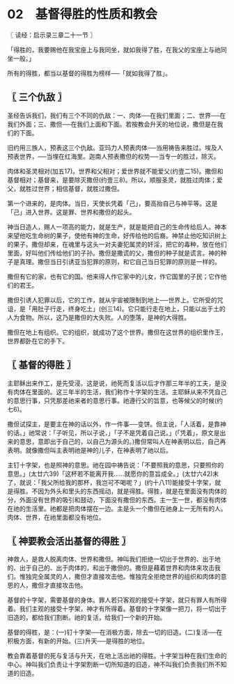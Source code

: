 # 02　基督得胜的性质和教会



〖 读经：启示录三章二十一节 〗

「得胜的，我要赐他在我宝座上与我同坐，就如我得了胜，在我父的宝座上与祂同坐一般。」

所有的得胜，都当以基督的得胜为榜样──「就如我得了胜」。



## 〖 三个仇敌 〗

圣经告诉我们，我们有三个不同的仇敌：一、肉体──在我们里面；二、世界──在我们外面；三、撒但──在我们上面和下面。若按教会升天的地位说，撒但是在我们的下面。

旧约用三族人，预表这三个仇敌。亚玛力人预表肉体──当用祷告来胜过。埃及人预表世界，──当埋在红海里。迦南人预表撒但的权势──当专一的胜过，除灭。

肉体和圣灵相对(加五17)。世界和父相对；爱世界就不能爱父(约壹二15)。撒但和基督相对；基督来，是要除灭撒但(约壹三8)。所以，顺服圣灵，就胜过肉体；爱父，就胜过世界；相信基督，就胜过撒但。

第一个进来的，是肉体。当日，天使长凭着「己」，要高抬自己与神平等。这是「己」进入世界。这是罪、世界和撒但的起头。

神当日造人，赐人一项高的能力，就是生产，就是能把自己的生命传给后人。神本来望他吃生命树的果子，使他有神的生命，好传给他的后裔。神禁止他吃知识树上的果子。撒但却来，在魂里与这头一对夫妻犯属灵的奸淫，把它的毒种，放在他们里面，好叫他们传给他们的子孙。撒但是撒谎的父，撒但的种子就是谎言。神的种子是真理。撒但当日引诱亚当犯罪的原则，和它自己当日犯罪的原则是一样的。

撒但有它的家，也有它的国。他来得人作它家中的儿女，作它国里的子民；它作他们的君王。

撒但引诱人犯罪以后，它的工作，就从宇宙被限制到地上──世界上。它所受的咒诅，是「用肚子行走，终身吃土」(创三14)。它只能行走在地上，只能以出于土的人为食物。所以，这乃是撒但的大失败。人的堕落，是神的大得胜。

撒但在地上有组织。它的组织，就成功了这个世界。撒但在这世界的组织里作王，世界都卧在它的手下。



## 〖 基督的得胜 〗

主耶稣出来作工，是先受浸。这是说，祂死而复活以后才作那三年半的工夫，是没有肉体在里面的。这三年半的生活，我们称作十字架的生活。主耶稣从来不凭自己的意思行事，只凭那差祂来者的意思行事。祂遵行父的旨意，也等候父的时候(约七6)。

撒但试探主，是要主在神的话以外，作一件事──变饼。但主说，「人活着，是靠神的话。」祂常说：「子听见，所以子说，」「子不是凭着自己说。」(「凭着」，原文是出来的意思，意即出于自己的，以自己为源头的。)撒但常叫人在神表明以后，自己再表明。就像撒但叫主表明祂是神的儿子，在神表明了祂以后。

主钉十字架，也是照神的意思。祂在园中祷告说：「不要照我的意思，只要照你的意思。」(太廿六39)「这杯若不能离开我……就愿你的意旨成全。」(太廿六42)末了，就说：「我父所给我的那杯，我岂可不喝呢？」(约十八11)能接受十字架，就是得胜。不因为外头和里头的东西摇动，就是得胜。得胜，就是在里面没有肉体的分，外面没有世界的吸引和鼓动，下面没有撒但的东西。主一生一世，都没有肉体在祂的生活里。祂都是把肉体摆在一边。主是头一个撒但在祂身上一无所有的人。肉体、世界，在祂里面都没有地位。



## 〖 神要教会活出基督的得胜 〗

神救人，是救人脱离肉体、世界和撒但。神叫我们拒绝一切出于世界的、出于地的、出于自己的、出于肉体的，和出于撒但的。撒但是藉着世界和肉体来攻击我们。惟独完全属灵的人，撒但才直接攻击他。惟独完全拒绝世界的组织和肉体的意思的人，撒但才直接攻击他。

基督的十字架，需要基督的身体。罪人若只客观的接受十字架，就只有罪人有所得着。我们主观的接受十字架，神才有所得着。基督的十字架像一把刀，将一切出于旧造的，都给我们割断。祂的复活，给我们一个新的开始。

基督的得胜，是：(一)钉十字架──在消极方面，除去一切的旧造。(二)复活──在积极方面，有新的开始。(三)升天──是得胜的地位。

教会靠着基督的死与复活与升天，在地上活出祂的得胜。十字架当种在我们生命的中心。神叫我们负责让十字架割断一切所知道的旧造，神不叫我们负责我们所不知道的旧造。

